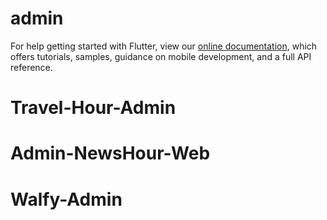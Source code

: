 # admin

For help getting started with Flutter, view our
[online documentation](https://flutter.dev/docs), which offers tutorials,
samples, guidance on mobile development, and a full API reference.

# Travel-Hour-Admin

# Admin-NewsHour-Web

# Walfy-Admin
